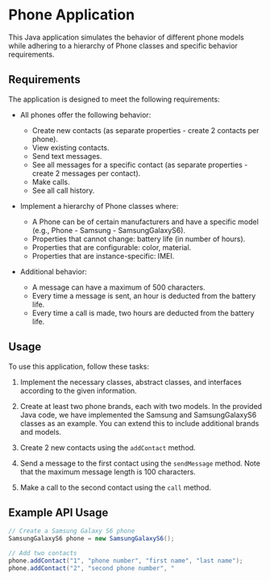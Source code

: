 # Phone Application

This Java application simulates the behavior of different phone models while adhering to a hierarchy of Phone classes and specific behavior requirements.

## Requirements

The application is designed to meet the following requirements:

- All phones offer the following behavior:
  - Create new contacts (as separate properties - create 2 contacts per phone).
  - View existing contacts.
  - Send text messages.
  - See all messages for a specific contact (as separate properties - create 2 messages per contact).
  - Make calls.
  - See all call history.

- Implement a hierarchy of Phone classes where:
  - A Phone can be of certain manufacturers and have a specific model (e.g., Phone - Samsung - SamsungGalaxyS6).
  - Properties that cannot change: battery life (in number of hours).
  - Properties that are configurable: color, material.
  - Properties that are instance-specific: IMEI.

- Additional behavior:
  - A message can have a maximum of 500 characters.
  - Every time a message is sent, an hour is deducted from the battery life.
  - Every time a call is made, two hours are deducted from the battery life.

## Usage

To use this application, follow these tasks:

1. Implement the necessary classes, abstract classes, and interfaces according to the given information.

2. Create at least two phone brands, each with two models. In the provided Java code, we have implemented the Samsung and SamsungGalaxyS6 classes as an example. You can extend this to include additional brands and models.

3. Create 2 new contacts using the `addContact` method.

4. Send a message to the first contact using the `sendMessage` method. Note that the maximum message length is 100 characters.

5. Make a call to the second contact using the `call` method.

## Example API Usage

```java
// Create a Samsung Galaxy S6 phone
SamsungGalaxyS6 phone = new SamsungGalaxyS6();

// Add two contacts
phone.addContact("1", "phone number", "first name", "last name");
phone.addContact("2", "second phone number", "
